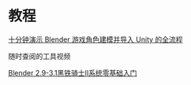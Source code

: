 # 教程

[十分钟演示 Blender 游戏角色建模并导入 Unity 的全流程](https://www.bilibili.com/video/BV1XA4117737)

随时查阅的工具视频

[Blender 2.9-3.1黑铁骑士Ⅱ系统零基础入门](https://www.bilibili.com/video/BV1zh411Y7LX?spm_id_from=333.999.0.0)

